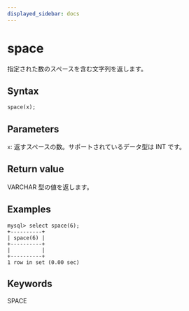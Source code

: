 ```yaml
---
displayed_sidebar: docs
---
```


# space

指定された数のスペースを含む文字列を返します。

## Syntax

```Haskell
space(x);
```

## Parameters

`x`: 返すスペースの数。サポートされているデータ型は INT です。

## Return value

VARCHAR 型の値を返します。

## Examples

```Plain Text
mysql> select space(6);
+----------+
| space(6) |
+----------+
|          |
+----------+
1 row in set (0.00 sec)
```

## Keywords

SPACE
